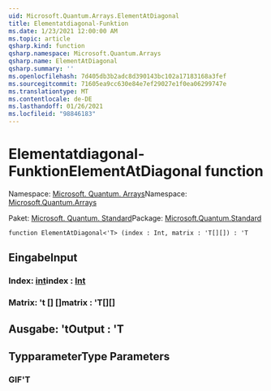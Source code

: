 ```yaml
---
uid: Microsoft.Quantum.Arrays.ElementAtDiagonal
title: Elementatdiagonal-Funktion
ms.date: 1/23/2021 12:00:00 AM
ms.topic: article
qsharp.kind: function
qsharp.namespace: Microsoft.Quantum.Arrays
qsharp.name: ElementAtDiagonal
qsharp.summary: ''
ms.openlocfilehash: 7d405db3b2adc8d390143bc102a17183168a3fef
ms.sourcegitcommit: 71605ea9cc630e84e7ef29027e1f0ea06299747e
ms.translationtype: MT
ms.contentlocale: de-DE
ms.lasthandoff: 01/26/2021
ms.locfileid: "98846183"
---
```

# <a name="elementatdiagonal-function"></a><span data-ttu-id="f227b-102">Elementatdiagonal-Funktion</span><span class="sxs-lookup"><span data-stu-id="f227b-102">ElementAtDiagonal function</span></span>

<span data-ttu-id="f227b-103">Namespace: [Microsoft. Quantum. Arrays](xref:Microsoft.Quantum.Arrays)</span><span class="sxs-lookup"><span data-stu-id="f227b-103">Namespace: [Microsoft.Quantum.Arrays](xref:Microsoft.Quantum.Arrays)</span></span>

<span data-ttu-id="f227b-104">Paket: [Microsoft. Quantum. Standard](https://nuget.org/packages/Microsoft.Quantum.Standard)</span><span class="sxs-lookup"><span data-stu-id="f227b-104">Package: [Microsoft.Quantum.Standard](https://nuget.org/packages/Microsoft.Quantum.Standard)</span></span>




```qsharp
function ElementAtDiagonal<'T> (index : Int, matrix : 'T[][]) : 'T
```


## <a name="input"></a><span data-ttu-id="f227b-105">Eingabe</span><span class="sxs-lookup"><span data-stu-id="f227b-105">Input</span></span>

### <a name="index--int"></a><span data-ttu-id="f227b-106">Index: [int](xref:microsoft.quantum.lang-ref.int)</span><span class="sxs-lookup"><span data-stu-id="f227b-106">index : [Int](xref:microsoft.quantum.lang-ref.int)</span></span>




### <a name="matrix--t"></a><span data-ttu-id="f227b-107">Matrix: 't [] []</span><span class="sxs-lookup"><span data-stu-id="f227b-107">matrix : 'T[][]</span></span>





## <a name="output--t"></a><span data-ttu-id="f227b-108">Ausgabe: 't</span><span class="sxs-lookup"><span data-stu-id="f227b-108">Output : 'T</span></span>



## <a name="type-parameters"></a><span data-ttu-id="f227b-109">Typparameter</span><span class="sxs-lookup"><span data-stu-id="f227b-109">Type Parameters</span></span>

### <a name="t"></a><span data-ttu-id="f227b-110">GIF</span><span class="sxs-lookup"><span data-stu-id="f227b-110">'T</span></span>

